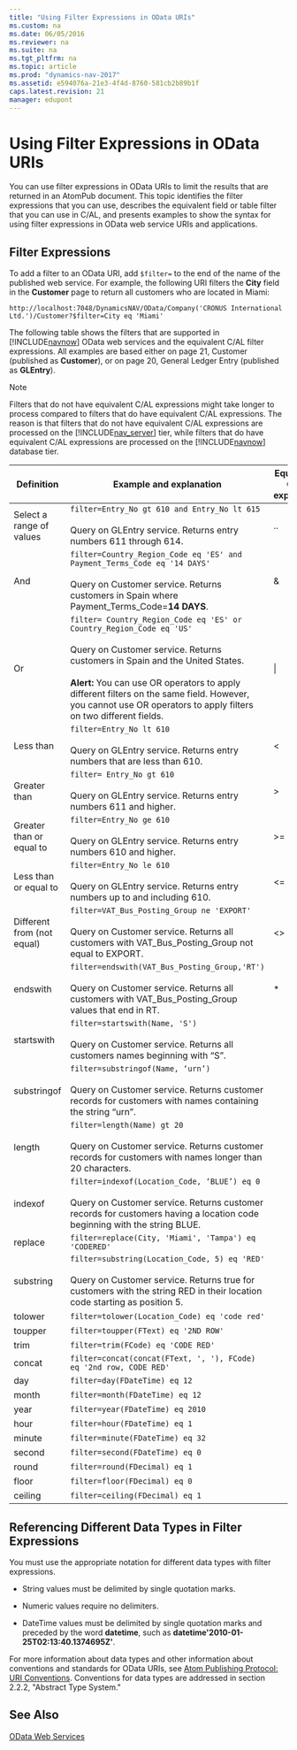```yaml
---
title: "Using Filter Expressions in OData URIs"
ms.custom: na
ms.date: 06/05/2016
ms.reviewer: na
ms.suite: na
ms.tgt_pltfrm: na
ms.topic: article
ms.prod: "dynamics-nav-2017"
ms.assetid: e594076a-21e3-4f4d-8760-581cb2b89b1f
caps.latest.revision: 21
manager: edupont
---
```

# Using Filter Expressions in OData URIs
You can use filter expressions in OData URIs to limit the results that are returned in an AtomPub document. This topic identifies the filter expressions that you can use, describes the equivalent field or table filter that you can use in C/AL, and presents examples to show the syntax for using filter expressions in OData web service URIs and applications.  
  
## Filter Expressions  
 To add a filter to an OData URI, add `$filter=` to the end of the name of the published web service. For example, the following URI filters the **City** field in the **Customer** page to return all customers who are located in Miami:  
  
```  
http://localhost:7048/DynamicsNAV/OData/Company('CRONUS International Ltd.')/Customer?$filter=City eq 'Miami'  
```  
  
 The following table shows the filters that are supported in [!INCLUDE[navnow](includes/navnow_md.md)] OData web services and the equivalent C/AL filter expressions. All examples are based either on page 21, Customer \(published as **Customer**\), or on page 20, General Ledger Entry \(published as **GLEntry**\).  
  
> [!NOTE]  
>  Filters that do not have equivalent C/AL expressions might take longer to process compared to filters that do have equivalent C/AL expressions. The reason is that filters that do not have equivalent C/AL expressions are processed on the [!INCLUDE[nav_server](includes/nav_server_md.md)] tier, while filters that do have equivalent C/AL expressions are processed on the [!INCLUDE[navnow](includes/navnow_md.md)] database tier.  
  
|Definition|Example and explanation|Equivalent C/AL expression|  
|----------------|-----------------------------|---------------------------------|  
|Select a range of values|`filter=Entry_No gt 610 and Entry_No lt 615`<br /><br /> Query on GLEntry service. Returns entry numbers 611 through 614.|..|  
|And|`filter=Country_Region_Code eq 'ES' and Payment_Terms_Code eq '14 DAYS'`<br /><br /> Query on Customer service. Returns customers in Spain where Payment\_Terms\_Code=**14 DAYS**.|&|  
|Or|`filter= Country_Region_Code eq 'ES' or Country_Region_Code eq 'US'`<br /><br /> Query on Customer service. Returns customers in Spain and the United States.<br /><br /> **Alert:** You can use OR operators to apply different filters on the same field. However, you cannot use OR operators to apply filters on two different fields.|&#124;|  
|Less than|`filter=Entry_No lt 610`<br /><br /> Query on GLEntry service. Returns entry numbers that are less than 610.|\<|  
|Greater than|`filter= Entry_No gt 610`<br /><br /> Query on GLEntry service. Returns entry numbers 611 and higher.|>|  
|Greater than or equal to|`filter=Entry_No ge 610`<br /><br /> Query on GLEntry service. Returns entry numbers 610 and higher.|>=|  
|Less than or equal to|`filter=Entry_No le 610`<br /><br /> Query on GLEntry service. Returns entry numbers up to and including 610.|\<=|  
|Different from \(not equal\)|`filter=VAT_Bus_Posting_Group ne 'EXPORT'`<br /><br /> Query on Customer service. Returns all customers with VAT\_Bus\_Posting\_Group not equal to EXPORT.|\<>|  
|endswith|`filter=endswith(VAT_Bus_Posting_Group,'RT')`<br /><br /> Query on Customer service. Returns all customers with VAT\_Bus\_Posting\_Group values that end in RT.|\*|  
|startswith|`filter=startswith(Name, 'S')`<br /><br /> Query on Customer service. Returns all customers names beginning with “S”.||  
|substringof|`filter=substringof(Name, ‘urn’)`<br /><br /> Query on Customer service. Returns customer records for customers with names containing the string “urn”.||  
|length|`filter=length(Name) gt 20`<br /><br /> Query on Customer service. Returns customer records for customers with names longer than 20 characters.||  
|indexof|`filter=indexof(Location_Code, ‘BLUE’) eq 0`<br /><br /> Query on Customer service. Returns customer records for customers having a location code beginning with the string BLUE.||  
|replace|`filter=replace(City, 'Miami', 'Tampa') eq 'CODERED'`||  
|substring|`filter=substring(Location_Code, 5) eq 'RED'`<br /><br /> Query on Customer service. Returns true for customers with the string RED in their location code starting as position 5.||  
|tolower|`filter=tolower(Location_Code) eq 'code red'`||  
|toupper|`filter=toupper(FText) eq '2ND ROW'`||  
|trim|`filter=trim(FCode) eq 'CODE RED'`||  
|concat|`filter=concat(concat(FText, ', '), FCode) eq '2nd row, CODE RED'`||  
|day|`filter=day(FDateTime) eq 12`||  
|month|`filter=month(FDateTime) eq 12`||  
|year|`filter=year(FDateTime) eq 2010`||  
|hour|`filter=hour(FDateTime) eq 1`||  
|minute|`filter=minute(FDateTime) eq 32`||  
|second|`filter=second(FDateTime) eq 0`||  
|round|`filter=round(FDecimal) eq 1`||  
|floor|`filter=floor(FDecimal) eq 0`||  
|ceiling|`filter=ceiling(FDecimal) eq 1`||  
  
## Referencing Different Data Types in Filter Expressions  
 You must use the appropriate notation for different data types with filter expressions.  
  
-   String values must be delimited by single quotation marks.  
  
-   Numeric values require no delimiters.  
  
-   DateTime values must be delimited by single quotation marks and preceded by the word **datetime**, such as **datetime'2010-01-25T02:13:40.1374695Z'**.  
  
 For more information about data types and other information about conventions and standards for OData URIs, see [Atom Publishing Protocol: URI Conventions](http://go.microsoft.com/fwlink/?LinkId=214635). Conventions for data types are addressed in section 2.2.2, "Abstract Type System."  
  
## See Also  
 [OData Web Services](OData-Web-Services.md)